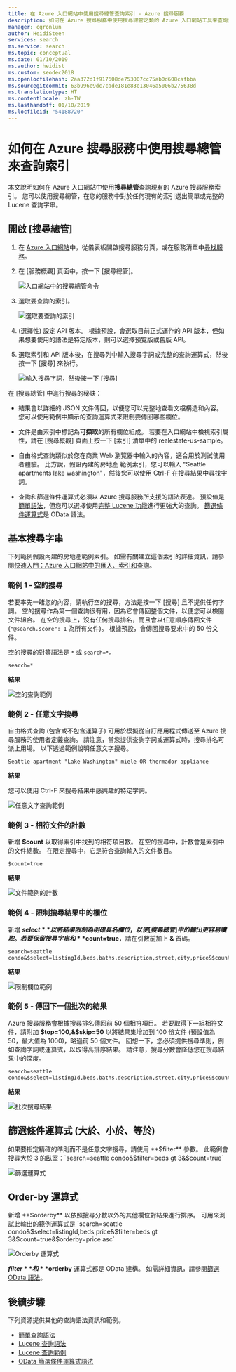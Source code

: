 ```yaml
---
title: 在 Azure 入口網站中使用搜尋總管查詢索引 - Azure 搜尋服務
description: 如何在 Azure 搜尋服務中使用搜尋總管之類的 Azure 入口網站工具來查詢索引。 輸入搜尋字詞或完全符合條件的進階語法搜尋字串。
manager: cgronlun
author: HeidiSteen
services: search
ms.service: search
ms.topic: conceptual
ms.date: 01/10/2019
ms.author: heidist
ms.custom: seodec2018
ms.openlocfilehash: 2aa372d1f917608de753007cc75ab0d608cafbba
ms.sourcegitcommit: 63b996e9dc7cade181e83e13046a5006b275638d
ms.translationtype: HT
ms.contentlocale: zh-TW
ms.lasthandoff: 01/10/2019
ms.locfileid: "54188720"
---
```

# <a name="how-to-use-search-explorer-to-query-indexes-in-azure-search"></a>如何在 Azure 搜尋服務中使用搜尋總管來查詢索引 

本文說明如何在 Azure 入口網站中使用**搜尋總管**查詢現有的 Azure 搜尋服務索引。 您可以使用搜尋總管，在您的服務中對於任何現有的索引送出簡單或完整的 Lucene 查詢字串。

## <a name="start-search-explorer"></a>開啟 [搜尋總管]

1. 在 [Azure 入口網站](https://portal.azure.com)中，從儀表板開啟搜尋服務分頁，或在服務清單中[尋找服務](https://ms.portal.azure.com/#blade/HubsExtension/BrowseResourceBlade/resourceType/Microsoft.Search%2FsearchServices)。

2. 在 [服務概觀] 頁面中，按一下 [搜尋總管]。

   ![入口網站中的搜尋總管命令](./media/search-explorer/search-explorer-cmd2.png "入口網站中的搜尋總管命令")

3. 選取要查詢的索引。

   ![選取要查詢的索引](./media/search-explorer/search-explorer-changeindex-se2.png "選取索引")

4. (選擇性) 設定 API 版本。 根據預設，會選取目前正式運作的 API 版本，但如果想要使用的語法是特定版本，則可以選擇預覽版或舊版 API。

5. 選取索引和 API 版本後，在搜尋列中輸入搜尋字詞或完整的查詢運算式，然後按一下 [搜尋] 來執行。

   ![輸入搜尋字詞，然後按一下 [搜尋]](./media/search-explorer/search-explorer-query-string-example.png "輸入搜尋字詞，然後按一下 [搜尋]")

在 [搜尋總管] 中進行搜尋的秘訣：

+ 結果會以詳細的 JSON 文件傳回，以便您可以完整地查看文檔構造和內容。 您可以使用範例中顯示的查詢運算式來限制要傳回哪些欄位。

+ 文件是由索引中標記為**可擷取**的所有欄位組成。 若要在入口網站中檢視索引屬性，請在 [搜尋概觀] 頁面上按一下 [索引] 清單中的 realestate-us-sample。

+ 自由格式查詢類似於您在商業 Web 瀏覽器中輸入的內容，適合用於測試使用者體驗。 比方說，假設內建的房地產 範例索引，您可以輸入 "Seattle apartments lake washington"，然後您可以使用 Ctrl-F 在搜尋結果中尋找字詞。 

+ 查詢和篩選條件運算式必須以 Azure 搜尋服務所支援的語法表達。 預設值是[簡單語法](https://docs.microsoft.com/rest/api/searchservice/simple-query-syntax-in-azure-search)，但您可以選擇使用[完整 Lucene 功能](https://docs.microsoft.com/rest/api/searchservice/lucene-query-syntax-in-azure-search)進行更強大的查詢。 [篩選條件運算式](https://docs.microsoft.com/rest/api/searchservice/odata-expression-syntax-for-azure-search)是 OData 語法。

## <a name="basic-search-strings"></a>基本搜尋字串

下列範例假設內建的房地產範例索引。 如需有關建立這個索引的詳細資訊，請參閱[快速入門：Azure 入口網站中的匯入、索引和查詢](search-get-started-portal.md)。

### <a name="example-1---empty-search"></a>範例 1 - 空的搜尋

若要率先一睹您的內容，請執行空的搜尋，方法是按一下 [搜尋] 且不提供任何字詞。 空的搜尋作為第一個查詢很有用，因為它會傳回整個文件，以便您可以檢閱文件組合。 在空的搜尋上，沒有任何搜尋排名，而且會以任意順序傳回文件 (`"@search.score": 1` 為所有文件)。 根據預設，會傳回搜尋要求中的 50 份文件。

空的搜尋的對等語法是 `*` 或 `search=*`。

   ```Input
   search=*
   ```

   **結果**
   
   ![空的查詢範例](./media/search-explorer/search-explorer-example-empty.png "不合格或空的查詢範例")

### <a name="example-2---free-text-search"></a>範例 2 - 任意文字搜尋

自由格式查詢 (包含或不包含運算子) 可用於模擬從自訂應用程式傳送至 Azure 搜尋服務的使用者定義查詢。 請注意，當您提供查詢字詞或運算式時，搜尋排名可派上用場。 以下透過範例說明任意文字搜尋。

   ```Input
   Seattle apartment "Lake Washington" miele OR thermador appliance
   ```

   **結果**

   您可以使用 Ctrl-F 來搜尋結果中感興趣的特定字詞。

   ![任意文字查詢範例](./media/search-explorer/search-explorer-example-freetext.png "任意文字查詢範例")

### <a name="example-3---count-of-matching-documents"></a>範例 3 - 相符文件的計數 

新增 **$count** 以取得索引中找到的相符項目數。 在空的搜尋中，計數會是索引中的文件總數。 在限定搜尋中，它是符合查詢輸入的文件數目。

   ```Input1
   $count=true
   ```
   **結果**

   ![文件範例的計數](./media/search-explorer/search-explorer-example-count.png "索引中相符文件的計數")

### <a name="example-4---restrict-fields-in-search-results"></a>範例 4 - 限制搜尋結果中的欄位

新增 **$select** 以將結果限制為明確具名欄位，以便 [搜尋總管] 中的輸出更容易讀取。 若要保留搜尋字串和 **$count=true**，請在引數前加上 **&** 首碼。 

   ```Input
   search=seattle condo&$select=listingId,beds,baths,description,street,city,price&$count=true
   ```

   **結果**

   ![限制欄位範例](./media/search-explorer/search-explorer-example-selectfield.png "限制搜尋結果中的欄位")

### <a name="example-5---return-next-batch-of-results"></a>範例 5 - 傳回下一個批次的結果

Azure 搜尋服務會根據搜尋排名傳回前 50 個相符項目。 若要取得下一組相符文件，請附加 **$top=100,&$skip=50** 以將結果集增加到 100 份文件 (預設值為 50，最大值為 1000)，略過前 50 個文件。 回想一下，您必須提供搜尋準則，例如查詢字詞或運算式，以取得高排序結果。 請注意，搜尋分數會降低您在搜尋結果中的深度。

   ```Input
   search=seattle condo&$select=listingId,beds,baths,description,street,city,price&$count=true&$top=100,&$skip=50
   ```

   **結果**

   ![批次搜尋結果](./media/search-explorer/search-explorer-example-topskip.png "傳回下一個批次的搜尋結果")

## <a name="filter-expressions-greater-than-less-than-equal-to"></a>篩選條件運算式 (大於、小於、等於)

如果要指定精確的準則而不是任意文字搜尋，請使用 **$filter** 參數。 此範例會搜尋大於 3 的臥室：`search=seattle condo&$filter=beds gt 3&$count=true`

   ![篩選運算式](./media/search-explorer/search-explorer-example-filter.png "依準則篩選")

## <a name="order-by-expressions"></a>Order-by 運算式

新增 **$orderby** 以依照搜尋分數以外的其他欄位對結果進行排序。 可用來測試此輸出的範例運算式是 `search=seattle condo&$select=listingId,beds,price&$filter=beds gt 3&$count=true&$orderby=price asc`

   ![Orderby 運算式](./media/search-explorer/search-explorer-example-ordery.png "變更排序次序")

**$filter** 和 **$orderby** 運算式都是 OData 建構。 如需詳細資訊，請參閱[篩選 OData 語法](https://docs.microsoft.com/rest/api/searchservice/odata-expression-syntax-for-azure-search)。

## <a name="next-steps"></a>後續步驟

下列資源提供其他的查詢語法資訊和範例。

 + [簡單查詢語法](https://docs.microsoft.com/rest/api/searchservice/simple-query-syntax-in-azure-search) 
 + [Lucene 查詢語法](https://docs.microsoft.com/rest/api/searchservice/lucene-query-syntax-in-azure-search) 
 + [Lucene 查詢範例](search-query-lucene-examples.md) 
 + [OData 篩選條件運算式語法](https://docs.microsoft.com/rest/api/searchservice/odata-expression-syntax-for-azure-search) 